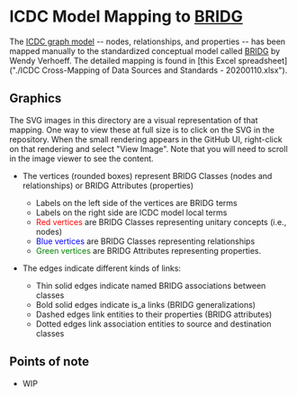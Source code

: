 # ICDC Model Mapping to [BRIDG](https://bridgmodel.nci.nih.gov/)

The [ICDC graph model](../model-desc) -- nodes, relationships, and properties -- has
been mapped manually to the standardized conceptual model called [BRIDG](https://bridgmodel.nci.nih.gov/) by Wendy Verhoeff. The detailed mapping is found in [this Excel spreadsheet]("./ICDC Cross-Mapping of Data Sources and Standards - 20200110.xlsx").

## Graphics

The SVG images in this directory are a visual representation of that mapping. One way to view these at full size is to click on the SVG in the repository. When the small rendering appears in the GitHub UI, right-click on that rendering and select "View Image". Note that you will need to scroll in the image viewer to see the content.

* The vertices (rounded boxes) represent BRIDG Classes (nodes and relationships) or BRIDG Attributes (properties)
  * Labels on the left side of the vertices are BRIDG terms
  * Labels on the right side are ICDC model local terms
  * <span style="color:red">Red vertices</span> are BRIDG Classes representing unitary concepts (i.e., nodes)
  * <span style="color:blue">Blue vertices</span> are BRIDG Classes representing relationships
  * <span style="color:green">Green vertices</span> are BRIDG Attributes representing properties. 
  
* The edges indicate different kinds of links:
  * Thin solid edges indicate named BRIDG associations between classes
  * Bold solid edges indicate is_a links (BRIDG generalizations)
  * Dashed edges link entities to their properties (BRIDG attributes)
  * Dotted edges link association entities to source and destination classes

## Points of note

* WIP

 
